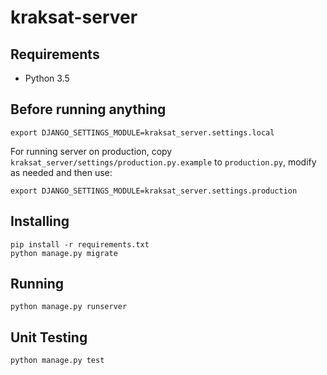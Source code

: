# kraksat-server

## Requirements
* Python 3.5

## Before running anything
```
export DJANGO_SETTINGS_MODULE=kraksat_server.settings.local
```
For running server on production, copy
`kraksat_server/settings/production.py.example` to `production.py`, modify
as needed and then use:
```
export DJANGO_SETTINGS_MODULE=kraksat_server.settings.production
```

## Installing
```
pip install -r requirements.txt
python manage.py migrate
```

## Running
```
python manage.py runserver
```

## Unit Testing
```
python manage.py test
```
